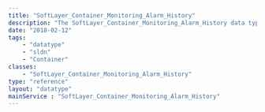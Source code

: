 ```yaml
---
title: "SoftLayer_Container_Monitoring_Alarm_History"
description: "The SoftLayer_Container_Monitoring_Alarm_History data type contains information relating to SoftLayer monitoring alarm history. "
date: "2018-02-12"
tags:
    - "datatype"
    - "sldn"
    - "Container"
classes:
    - "SoftLayer_Container_Monitoring_Alarm_History"
type: "reference"
layout: "datatype"
mainService : "SoftLayer_Container_Monitoring_Alarm_History"
---
```

